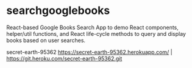 # searchgooglebooks
React-based Google Books Search App to demo React components, helper/util functions, and React life-cycle methods to query and display books based on user searches. 

secret-earth-95362
https://secret-earth-95362.herokuapp.com/ | https://git.heroku.com/secret-earth-95362.git
